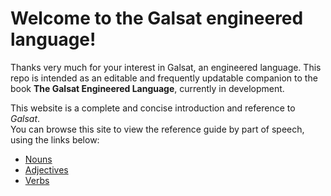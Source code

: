 # Welcome to the Galsat engineered language!

Thanks very much for your interest in Galsat, an engineered language. This repo is intended as an editable and frequently updatable companion to the book **The Galsat Engineered Language**, currently in development.

This website is a complete and concise introduction and reference to *Galsat*.
\
You can browse this site to view the reference guide by part of speech, using the links below:

- [Nouns](nouns.md)
- [Adjectives](adjectives.md)
- [Verbs](verbs.md)
